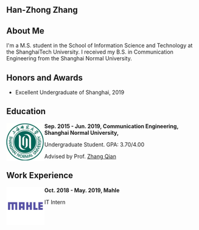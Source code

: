 ## Han-Zhong Zhang


## About Me
I'm a M.S. student in the School of Information Science and Technology at the ShanghaiTech University. I received my B.S. in Communication Engineering from the Shanghai Normal University.


## Honors and Awards
- Excellent Undergraduate of Shanghai, 2019

## Education

<img src="https://github.com/hanchungchang/hanchungchang.github.io/blob/gh-pages/shn.jpg" width = "100" height = "100" div align=left />
<strong>Sep. 2015 - Jun. 2019, Communication Engineering, Shanghai Normal University,</strong>

Undergraduate Student. GPA: 3.70/4.00

Advised by Prof. [Zhang Qian](http://xxjd.shnu.edu.cn/86/8e/c15561a362126/page.htm)


## Work Experience

<img src="https://github.com/hanchungchang/hanchungchang.github.io/blob/gh-pages/mahle.jpg" width = "100" height = "100" div align=left />
<strong>Oct. 2018 - May. 2019, Mahle</strong>

IT Intern
